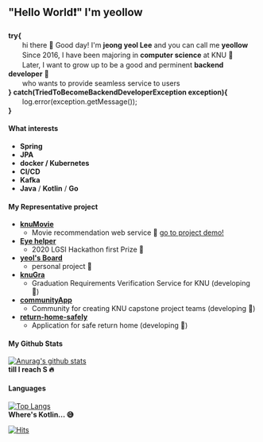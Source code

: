 ## "Hello World:heavy_exclamation_mark:" I'm yeollow 

__try{__ \
　　hi there 👋 Good day! I'm __jeong yeol Lee__ and you can call me __yeollow__ \
　　Since 2016, I have been majoring in __computer science__ at KNU :school: \
　　Later, I want to grow up to be a good and perminent __backend developer__  :necktie: \
　　who wants to provide seamless service to users  \
__} catch(TriedToBecomeBackendDeveloperException exception){__ \
　　log.error(exception.getMessage()); \
__}__

 
#### What interests
- __Spring__
- __JPA__
- __docker / Kubernetes__
- __CI/CD__
- __Kafka__
- __Java__ / __Kotlin__ / __Go__


#### My Representative project
- __[knuMovie](https://github.com/nowwater/COMP322002_Team13)__
    - Movie recommendation web service 🎥 [go to project demo!](https://www.youtube.com/watch?v=x-SLwNHhMec)
- __[Eye helper](https://github.com/nowwater/LG_webos)__
    - 2020 LGSI Hackathon first Prize 🥇
- __[yeol's Board](https://github.com/yeollow/springStarter)__ 
    - personal project 👊
- __[knuGra](https://github.com/yeollow/knugra-spring)__ 
    - Graduation Requirements Verification Service for KNU (developing 🐎)
- __[communityApp](https://github.com/403-gallery-gongsung/community-app)__ 
    - Community for creating KNU capstone project teams (developing 🐎)
- __[return-home-safely](https://github.com/yeollow/return-home-safely)__ 
    - Application for safe return home (developing 🐎)


#### My Github Stats
[![Anurag's github stats](https://github-readme-stats.vercel.app/api?username=yeollow)](https://github.com/anuraghazra/github-readme-stats) \
__till I reach S :fire:__


#### Languages
[![Top Langs](https://github-readme-stats.vercel.app/api/top-langs/?username=yeollow&layout=compact)](https://github.com/anuraghazra/github-readme-stats) \
__Where's Kotlin... :sweat_smile:__

 
[![Hits](https://hits.seeyoufarm.com/api/count/incr/badge.svg?url=https%3A%2F%2Fgithub.com%2Fgon125%2Fhit-counter&count_bg=%2379C83D&title_bg=%23555555&icon=&icon_color=%23E7E7E7&title=hits&edge_flat=false)](https://hits.seeyoufarm.com)
